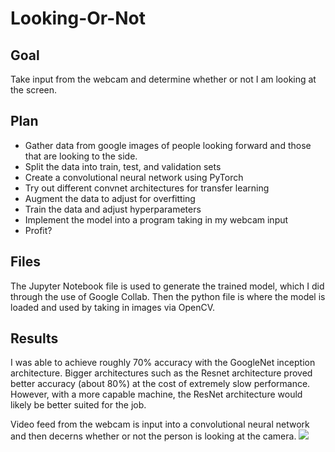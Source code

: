 # Looking-Or-Not

## Goal
Take input from the webcam and determine whether or not I am looking at the screen.

## Plan
- Gather data from google images of people looking forward and those that are looking to the side. 
- Split the data into train, test, and validation sets
- Create a convolutional neural network using PyTorch
- Try out different convnet architectures for transfer learning
- Augment the data to adjust for overfitting
- Train the data and adjust hyperparameters
- Implement the model into a program taking in my webcam input
- Profit?

## Files
The Jupyter Notebook file is used to generate the trained model, which I did through the use of Google Collab. Then the python file is where the model is loaded and used by taking in images via OpenCV. 

## Results
I was able to achieve roughly 70% accuracy with the GoogleNet inception architecture. Bigger architectures such as the Resnet architecture proved better accuracy (about 80%) at the cost of extremely slow performance. However, with a more capable machine, the ResNet architecture would likely be better suited for the job.  

Video feed from the webcam is input into a convolutional neural network and then decerns whether or not the person is looking at the camera.
![](https://i.imgur.com/xwNRJ1H.gif)
